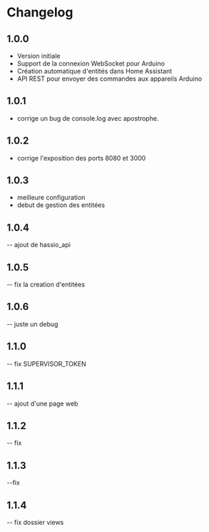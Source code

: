 # Changelog

## 1.0.0

- Version initiale
- Support de la connexion WebSocket pour Arduino
- Création automatique d'entités dans Home Assistant
- API REST pour envoyer des commandes aux appareils Arduino

## 1.0.1

- corrige un bug de console.log avec apostrophe.

## 1.0.2

- corrige l'exposition des ports 8080 et 3000

## 1.0.3

- meilleure configuration
- debut de gestion des entitées

## 1.0.4

-- ajout de hassio_api

## 1.0.5

-- fix la creation d'entitées

## 1.0.6

-- juste un debug

## 1.1.0

-- fix SUPERVISOR_TOKEN

## 1.1.1

-- ajout d'une page web

## 1.1.2

-- fix

## 1.1.3

--fix

## 1.1.4

-- fix dossier views 